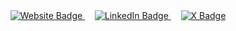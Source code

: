 [comment]:![images](https://user-images.githubusercontent.com/93967783/147612772-c380d1c6-698e-4d4c-8fbb-fd5ee6a9e89a.jpeg);

<div align="center">

<a href="https://sec-sea.com/">
  <img src="https://img.shields.io/badge/Website-red?style=for-the-badge&label=SEC-SEA.COM" alt="Website Badge">
</a>
&nbsp; &nbsp;

<a href="https://linkedin.com/in/javad-mokhtari">
  <img src="https://img.shields.io/badge/LinkedIn-blue?style=for-the-badge&label=Javad%20Mokhtari%20Koushyar" alt="LinkedIn Badge">
</a>
&nbsp; &nbsp;

<a href="https://x.com/JavadKoushyar">
  <img src="https://img.shields.io/badge/X-black?style=for-the-badge&label=Javad%20Koushyar" alt="X Badge">
</a>

</div>
